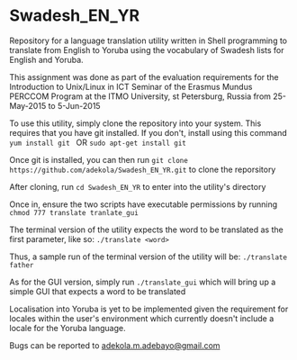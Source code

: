 # Swadesh_EN_YR
Repository for a language translation utility written in Shell programming to translate from English to Yoruba using the vocabulary of Swadesh lists for English and Yoruba.

This assignment was done as part of the evaluation requirements for the Introduction to Unix/Linux in ICT Seminar of the Erasmus Mundus PERCCOM Program at the ITMO University, st Petersburg, Russia from 25-May-2015 to 5-Jun-2015

To use this utility, simply clone the repository into your system.
This requires that you have git installed. 
If you don't, install using this command
`yum install git `
OR
`sudo apt-get install git`

Once git is installed, you can then run
`git clone https://github.com/adekola/Swadesh_EN_YR.git`
to clone the reporsitory

After cloning, run `cd Swadesh_EN_YR` to enter into the utility's directory

Once in, ensure the two scripts have executable permissions by running
`chmod 777 translate tranlate_gui`

The terminal version of the utility expects the word to be translated as the first parameter, like so:
`./translate <word>`

Thus, a sample run of the terminal version of the utility will be:
`./translate father`

As for the GUI version, simply run `./translate_gui` which will bring up a simple GUI that expects a word to be translated


Localisation into Yoruba is yet to be implemented given the requirement for locales within the user's environment which currently doesn't include a locale for the Yoruba language.

Bugs can be reported to adekola.m.adebayo@gmail.com




